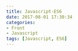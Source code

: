 ```yaml
---
title: Javascript-ES6
date: 2017-08-01 17:30:34
categories:
- Front
- Javascript
tags: [Javascript, ES6]
---
```

